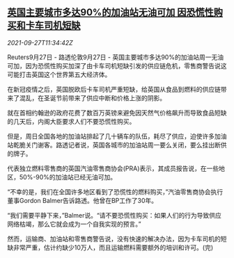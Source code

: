 <!--1632744062000-->
[英国主要城市多达90%的加油站无油可加 因恐慌性购买和卡车司机短缺](https://cn.reuters.com/article/britain-petrol-shortage-0927-mon-idCNKBS2GN11T)
------

<div><i>2021-09-27T11:34:42Z</i></div><p>Reuters9月27日 - 路透伦敦9月27日 - 英国主要城市多达90%的加油站周一无油可加，因为恐慌性购买加深了由卡车司机短缺引发的供应链危机，零售商警告说这可能打击英国这个世界第五大经济体。</p><p>在新冠疫情之后，英国脱欧后卡车司机严重短缺，给英国从食品到燃料的供应链带来了混乱，在圣诞节前带来了供应中断和价格上涨的阴影。</p><p>就在首相约翰逊的政府花费了数百万英镑来避免因天然气价格飙升而导致食品短缺的几天后，内阁大臣要求人们不要恐慌性购买。</p><p>但是，周日全国各地的加油站排起了几十辆车的队伍，耗尽了供应，迫使许多加油站乾脆关门谢客。路透记者说，英国各城市的加油站周一要么关闭，要么挂出断供的牌子。</p><p>代表独立燃料零售商的英国汽油零售商协会(PRA)表示，其成员报告说，在一些地区，50%-90%的加油站已经无油可加。</p><p>“不幸的是，我们在全国许多地区看到了恐慌性的燃料购买，”汽油零售商协会执行董事Gordon Balmer告诉路透。他曾在BP工作了30年。</p><p>“我们需要平静下来，”Balmer说。“请不要恐慌性购买：如果人们的行为导致供应网络枯竭，那么它就会成为一个自我实现的预言。”</p><p>然而，运输商、加油站和零售商警告说，没有快速的解决办法，因为卡车司机的短缺非常严重，估计约缺少10万人，而且运输燃料需要额外的培训和许可。(完)</p>

